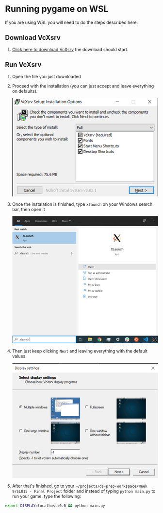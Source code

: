 # Running pygame on WSL

If you are using WSL you will need to do the steps described here.

## Download VcXsrv

1. [Click here to download VcXsrv](https://sourceforge.net/projects/vcxsrv/files/latest/download)
    the download should start.

## Run VcXsrv
1. Open the file you just downloaded
2. Proceed with the installation (you can just accept and leave everything on defaults).

    ![](assets/install.png)

3. Once the instalation is finished, type `xlaunch` on your Windows search bar, then open it

    ![](assets/xlaunch.png)

4. Then just keep clicking `Next` and leaving everything with the default values.

    ![](assets/display_settings.png)

5. After that's finished, go to your `~/projects/ds-prep-workspace/Week 9/SLU15 - Final Project` folder and instead of typing `python main.py` to run your game, type the following:

```bash
export DISPLAY=localhost:0.0 && python main.py
```

